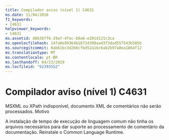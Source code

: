 ```yaml
---
title: Compilador aviso (nível 1) C4631
ms.date: 11/04/2016
f1_keywords:
- C4631
helpviewer_keywords:
- C4631
ms.assetid: d8636ff6-29a7-4fec-b9a6-e201d121c3ca
ms.openlocfilehash: 14fa0e99364b1672d398aad3f3dad557543b505b
ms.sourcegitcommit: 0ab61bc3d2b6cfbd52a16c6ab2b97a8ea1864f12
ms.translationtype: MT
ms.contentlocale: pt-BR
ms.lasthandoff: 04/23/2019
ms.locfileid: "62393552"
---
```

# <a name="compiler-warning-level-1-c4631"></a>Compilador aviso (nível 1) C4631

MSXML ou XPath indisponível, documento XML de comentários não serão processados. Motivo

A instalação de tempo de execução de linguagem comum não tinha os arquivos necessários para dar suporte ao processamento de comentário da documentação. Reinstale o Common Language Runtime.